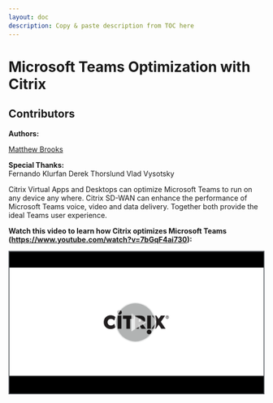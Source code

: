 ```yaml
---
layout: doc
description: Copy & paste description from TOC here
---
```

# Microsoft Teams Optimization with Citrix

## Contributors

**Authors:**

[Matthew Brooks](https://twitter.com/tweetmattbrooks)

**Special Thanks:**  
Fernando Klurfan
Derek Thorslund
Vlad Vysotsky

Citrix Virtual Apps and Desktops can optimize Microsoft Teams to run on any device any where.  Citrix SD-WAN can enhance the performance of Microsoft Teams voice, video and data delivery.  Together both provide the ideal Teams user experience.

**Watch this video to learn how Citrix optimizes Microsoft Teams (https://www.youtube.com/watch?v=7bGqF4ai730):**

[![Microsoft Teams Optimization with Citrix](/en-us/tech-zone/learn/media/shared_video-placeholder.png)](https://www.youtube.com/watch?v=7bGqF4ai730)
